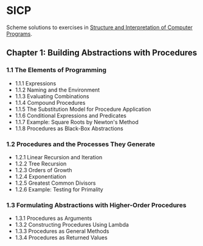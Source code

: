 # SICP

Scheme solutions to exercises in [Structure and Interpretation of Computer Programs](https://mitpress.mit.edu/sicp/full-text/book/book.html).

## Chapter 1: Building Abstractions with Procedures

### 1.1 The Elements of Programming
- 1.1.1 Expressions
- 1.1.2 Naming and the Environment
- 1.1.3 Evaluating Combinations
- 1.1.4 Compound Procedures
- 1.1.5 The Substitution Model for Procedure Application
- 1.1.6 Conditional Expressions and Predicates
- 1.1.7 Example: Square Roots by Newton's Method
- 1.1.8 Procedures as Black-Box Abstractions

### 1.2 Procedures and the Processes They Generate
- 1.2.1 Linear Recursion and Iteration
- 1.2.2 Tree Recursion
- 1.2.3 Orders of Growth
- 1.2.4 Exponentiation
- 1.2.5 Greatest Common Divisors
- 1.2.6 Example: Testing for Primality

### 1.3 Formulating Abstractions with Higher-Order Procedures
- 1.3.1 Procedures as Arguments
- 1.3.2 Constructing Procedures Using Lambda
- 1.3.3 Procedures as General Methods
- 1.3.4 Procedures as Returned Values
